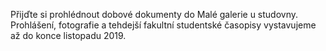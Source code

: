 

Přijďte si prohlédnout dobové dokumenty do Malé galerie u studovny. Prohlášení,
fotografie a tehdejší fakultní studentské časopisy vystavujeme až do konce
listopadu 2019.

